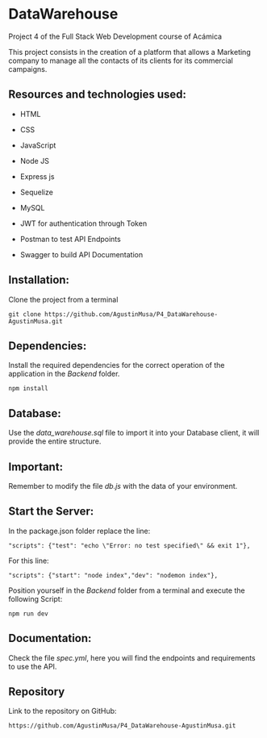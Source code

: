 # DataWarehouse

Project 4 of the Full Stack Web Development course of Acámica

This project consists in the creation of a platform that allows a Marketing company to manage all the contacts of its clients for its commercial campaigns.

## Resources and technologies used:

- HTML

- CSS

- JavaScript

- Node JS

- Express js

- Sequelize

- MySQL

- JWT for authentication through Token

- Postman to test API Endpoints

- Swagger to build API Documentation

## Installation:

Clone the project from a terminal

`git clone https://github.com/AgustinMusa/P4_DataWarehouse-AgustinMusa.git`

## Dependencies:

Install the required dependencies for the correct operation of the application in the *Backend* folder.

`npm install`

## Database:

Use the *data_warehouse.sql* file to import it into your Database client, it will provide the entire structure.

## Important:

Remember to modify the file *db.js* with the data of your environment.

## Start the Server:

In the package.json folder replace the line:

`"scripts": {"test": "echo \"Error: no test specified\" && exit 1"},`

For this line:

`"scripts": {"start": "node index","dev": "nodemon index"},`

Position yourself in the  *Backend* folder from a terminal and execute the following Script:

`npm run dev`

## Documentation:
Check the file *spec.yml*, here you will find the endpoints and requirements to use the API.

## Repository
Link to the repository on GitHub:

`https://github.com/AgustinMusa/P4_DataWarehouse-AgustinMusa.git`
